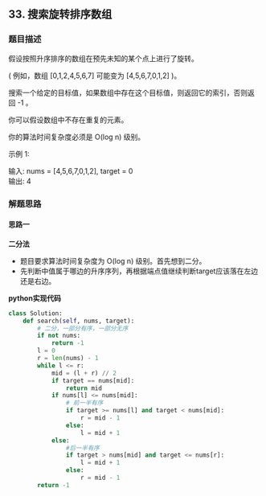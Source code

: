 ## 33. 搜索旋转排序数组
### 题目描述
假设按照升序排序的数组在预先未知的某个点上进行了旋转。

( 例如，数组 [0,1,2,4,5,6,7] 可能变为 [4,5,6,7,0,1,2] )。

搜索一个给定的目标值，如果数组中存在这个目标值，则返回它的索引，否则返回 -1 。

你可以假设数组中不存在重复的元素。

你的算法时间复杂度必须是 O(log n) 级别。

示例 1:

输入: nums = [4,5,6,7,0,1,2], target = 0  
输出: 4

### 解题思路
#### 思路一
**二分法**
- 题目要求算法时间复杂度为 O(log n) 级别。首先想到二分。
- 先判断中值属于哪边的升序序列，再根据端点值继续判断target应该落在左边还是右边。

**python实现代码**
```python
class Solution:
    def search(self, nums, target):
        # 二分，一部分有序，一部分无序
        if not nums:
            return -1
        l = 0
        r = len(nums) - 1
        while l <= r:
            mid = (l + r) // 2
            if target == nums[mid]:
                return mid
            if nums[l] <= nums[mid]:
                # 前一半有序
                if target >= nums[l] and target < nums[mid]:
                    r = mid - 1
                else:
                    l = mid + 1
            else:
                #后一半有序
                if target > nums[mid] and target <= nums[r]:
                    l = mid + 1
                else:
                    r = mid - 1
        return -1
```

